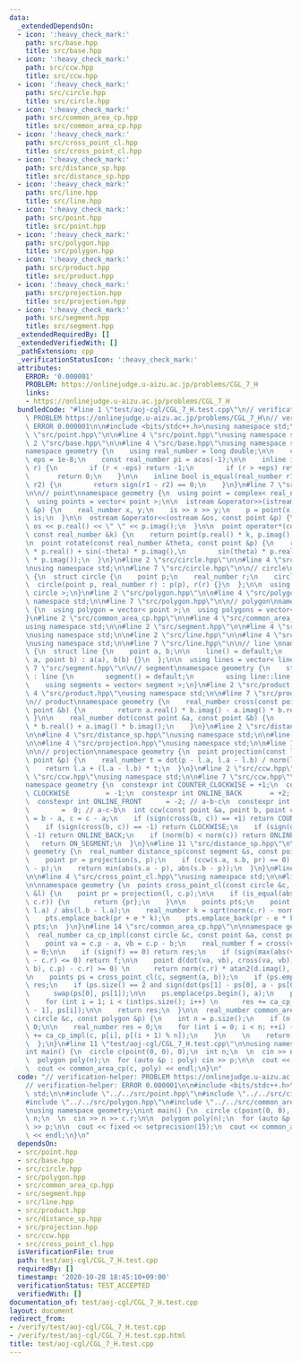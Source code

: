 ```yaml
---
data:
  _extendedDependsOn:
  - icon: ':heavy_check_mark:'
    path: src/base.hpp
    title: src/base.hpp
  - icon: ':heavy_check_mark:'
    path: src/ccw.hpp
    title: src/ccw.hpp
  - icon: ':heavy_check_mark:'
    path: src/circle.hpp
    title: src/circle.hpp
  - icon: ':heavy_check_mark:'
    path: src/common_area_cp.hpp
    title: src/common_area_cp.hpp
  - icon: ':heavy_check_mark:'
    path: src/cross_point_cl.hpp
    title: src/cross_point_cl.hpp
  - icon: ':heavy_check_mark:'
    path: src/distance_sp.hpp
    title: src/distance_sp.hpp
  - icon: ':heavy_check_mark:'
    path: src/line.hpp
    title: src/line.hpp
  - icon: ':heavy_check_mark:'
    path: src/point.hpp
    title: src/point.hpp
  - icon: ':heavy_check_mark:'
    path: src/polygon.hpp
    title: src/polygon.hpp
  - icon: ':heavy_check_mark:'
    path: src/product.hpp
    title: src/product.hpp
  - icon: ':heavy_check_mark:'
    path: src/projection.hpp
    title: src/projection.hpp
  - icon: ':heavy_check_mark:'
    path: src/segment.hpp
    title: src/segment.hpp
  _extendedRequiredBy: []
  _extendedVerifiedWith: []
  _pathExtension: cpp
  _verificationStatusIcon: ':heavy_check_mark:'
  attributes:
    ERROR: '0.000001'
    PROBLEM: https://onlinejudge.u-aizu.ac.jp/problems/CGL_7_H
    links:
    - https://onlinejudge.u-aizu.ac.jp/problems/CGL_7_H
  bundledCode: "#line 1 \"test/aoj-cgl/CGL_7_H.test.cpp\"\n// verification-helper:\
    \ PROBLEM https://onlinejudge.u-aizu.ac.jp/problems/CGL_7_H\n// verification-helper:\
    \ ERROR 0.000001\n\n#include <bits/stdc++.h>\nusing namespace std;\n\n#line 2\
    \ \"src/point.hpp\"\n\n#line 4 \"src/point.hpp\"\nusing namespace std;\n\n#line\
    \ 2 \"src/base.hpp\"\n\n#line 4 \"src/base.hpp\"\nusing namespace std;\n\n// base\n\
    namespace geometry {\n    using real_number = long double;\n\n    const real_number\
    \ eps = 1e-8;\n    const real_number pi = acos(-1);\n\n    inline int sign(real_number\
    \ r) {\n        if (r < -eps) return -1;\n        if (r > +eps) return +1;\n \
    \       return 0;\n    }\n\n    inline bool is_equal(real_number r1, real_number\
    \ r2) {\n        return sign(r1 - r2) == 0;\n    }\n}\n#line 7 \"src/point.hpp\"\
    \n\n// point\nnamespace geometry {\n  using point = complex< real_number >;\n\
    \  using points = vector< point >;\n\n  istream &operator>>(istream &is, point\
    \ &p) {\n    real_number x, y;\n    is >> x >> y;\n    p = point(x, y);\n    return\
    \ is;\n  }\n\n  ostream &operator<<(ostream &os, const point &p) {\n    return\
    \ os << p.real() << \" \" << p.imag();\n  }\n\n  point operator*(const point &p,\
    \ const real_number &k) {\n    return point(p.real() * k, p.imag() * k);\n  }\n\
    \n  point rotate(const real_number &theta, const point &p) {\n    return point(cos(theta)\
    \ * p.real() + sin(-theta) * p.imag(),\n        sin(theta) * p.real() + cos(-theta)\
    \ * p.imag());\n  }\n}\n#line 2 \"src/circle.hpp\"\n\n#line 4 \"src/circle.hpp\"\
    \nusing namespace std;\n\n#line 7 \"src/circle.hpp\"\n\n// circle\nnamespace geometry\
    \ {\n  struct circle {\n    point p;\n    real_number r;\n    circle() {}\n  \
    \  circle(point p, real_number r) : p(p), r(r) {}\n  };\n\n  using circles = vector<\
    \ circle >;\n}\n#line 2 \"src/polygon.hpp\"\n\n#line 4 \"src/polygon.hpp\"\nusing\
    \ namespace std;\n\n#line 7 \"src/polygon.hpp\"\n\n// polygon\nnamespace geometry\
    \ {\n  using polygon = vector< point >;\n  using polygons = vector< polygon >;\n\
    }\n#line 2 \"src/common_area_cp.hpp\"\n\n#line 4 \"src/common_area_cp.hpp\"\n\
    using namespace std;\n\n#line 2 \"src/segment.hpp\"\n\n#line 4 \"src/segment.hpp\"\
    \nusing namespace std;\n\n#line 2 \"src/line.hpp\"\n\n#line 4 \"src/line.hpp\"\
    \nusing namespace std;\n\n#line 7 \"src/line.hpp\"\n\n// line \nnamespace geometry\
    \ {\n  struct line {\n    point a, b;\n\n    line() = default;\n    line(point\
    \ a, point b) : a(a), b(b) {}\n  };\n\n  using lines = vector< line >;\n}\n#line\
    \ 7 \"src/segment.hpp\"\n\n// segment\nnamespace geometry {\n    struct segment\
    \ : line {\n        segment() = default;\n        using line::line;\n    };\n\n\
    \    using segments = vector< segment >;\n}\n#line 2 \"src/product.hpp\"\n\n#line\
    \ 4 \"src/product.hpp\"\nusing namespace std;\n\n#line 7 \"src/product.hpp\"\n\
    \n// product\nnamespace geometry {\n    real_number cross(const point &a, const\
    \ point &b) {\n        return a.real() * b.imag() - a.imag() * b.real();\n   \
    \ }\n\n    real_number dot(const point &a, const point &b) {\n        return a.real()\
    \ * b.real() + a.imag() * b.imag();\n    }\n}\n#line 2 \"src/distance_sp.hpp\"\
    \n\n#line 4 \"src/distance_sp.hpp\"\nusing namespace std;\n\n#line 2 \"src/projection.hpp\"\
    \n\n#line 4 \"src/projection.hpp\"\nusing namespace std;\n\n#line 10 \"src/projection.hpp\"\
    \n\n// projection\nnamespace geometry {\n  point projection(const line &l, const\
    \ point &p) {\n    real_number t = dot(p - l.a, l.a - l.b) / norm(l.a - l.b);\n\
    \    return l.a + (l.a - l.b) * t;\n  }\n}\n#line 2 \"src/ccw.hpp\"\n\n#line 4\
    \ \"src/ccw.hpp\"\nusing namespace std;\n\n#line 7 \"src/ccw.hpp\"\n\n// ccw\n\
    namespace geometry {\n  constexpr int COUNTER_CLOCKWISE = +1;\n  constexpr int\
    \ CLOCKWISE         = -1;\n  constexpr int ONLINE_BACK       = +2; // c-a-b\n\
    \  constexpr int ONLINE_FRONT      = -2; // a-b-c\n  constexpr int ON_SEGMENT\
    \        =  0; // a-c-b\n  int ccw(const point &a, point b, point c) {\n    b\
    \ = b - a, c = c - a;\n    if (sign(cross(b, c)) == +1) return COUNTER_CLOCKWISE;\n\
    \    if (sign(cross(b, c)) == -1) return CLOCKWISE;\n    if (sign(dot(b, c)) ==\
    \ -1) return ONLINE_BACK;\n    if (norm(b) < norm(c)) return ONLINE_FRONT;\n \
    \   return ON_SEGMENT;\n  }\n}\n#line 11 \"src/distance_sp.hpp\"\n\nnamespace\
    \ geometry {\n  real_number distance_sp(const segment &s, const point &p) {\n\
    \    point pr = projection(s, p);\n    if (ccw(s.a, s.b, pr) == 0) return abs(pr\
    \ - p);\n    return min(abs(s.a - p), abs(s.b - p));\n  }\n}\n#line 2 \"src/cross_point_cl.hpp\"\
    \n\n#line 4 \"src/cross_point_cl.hpp\"\nusing namespace std;\n\n#line 11 \"src/cross_point_cl.hpp\"\
    \n\nnamespace geometry {\n  points cross_point_cl(const circle &c, const line\
    \ &l) {\n    point pr = projection(l, c.p);\n\n    if (is_equal(abs(pr - c.p),\
    \ c.r)) {\n      return {pr};\n    }\n\n    points pts;\n    point e = (l.b -\
    \ l.a) / abs(l.b - l.a);\n    real_number k = sqrt(norm(c.r) - norm(pr - c.p));\n\
    \    pts.emplace_back(pr + e * k);\n    pts.emplace_back(pr - e * k);\n    return\
    \ pts;\n  }\n}\n#line 14 \"src/common_area_cp.hpp\"\n\nnamespace geometry {\n\
    \  real_number ca_cp_impl(const circle &c, const point &a, const point &b) {\n\
    \    point va = c.p - a, vb = c.p - b;\n    real_number f = cross(va, vb), res\
    \ = 0;\n\n    if (sign(f) == 0) return res;\n    if (sign(max(abs(va), abs(vb))\
    \ - c.r) <= 0) return f;\n\n    point d(dot(va, vb), cross(va, vb));\n    if (sign(distance_sp(segment(a,\
    \ b), c.p) - c.r) >= 0) \n      return norm(c.r) * atan2(d.imag(), d.real());\n\
    \n    points ps = cross_point_cl(c, segment(a, b));\n    if (ps.empty()) return\
    \ res;\n    if (ps.size() == 2 and sign(dot(ps[1] - ps[0], a - ps[0])) >= 0)\n\
    \      swap(ps[0], ps[1]);\n\n    ps.emplace(ps.begin(), a);\n    ps.emplace_back(b);\n\
    \    for (int i = 1; i < (int)ps.size(); i++) \n      res += ca_cp_impl(c, ps[i\
    \ - 1], ps[i]);\n\n    return res;\n  }\n\n  real_number common_area_cp(const\
    \ circle &c, const polygon &p) {\n    int n = p.size();\n    if (n < 3) return\
    \ 0;\n\n    real_number res = 0;\n    for (int i = 0; i < n; ++i) {\n      res\
    \ += ca_cp_impl(c, p[i], p[(i + 1) % n]);\n    }\n    \n    return res / 2;\n\
    \  };\n}\n#line 11 \"test/aoj-cgl/CGL_7_H.test.cpp\"\n\nusing namespace geometry;\n\
    int main() {\n  circle c(point(0, 0), 0);\n  int n;\n  \n  cin >> n >> c.r;\n\n\
    \  polygon poly(n);\n  for (auto &p : poly) cin >> p;\n\n  cout << fixed << setprecision(15);\n\
    \  cout << common_area_cp(c, poly) << endl;\n}\n"
  code: "// verification-helper: PROBLEM https://onlinejudge.u-aizu.ac.jp/problems/CGL_7_H\n\
    // verification-helper: ERROR 0.000001\n\n#include <bits/stdc++.h>\nusing namespace\
    \ std;\n\n#include \"../../src/point.hpp\"\n#include \"../../src/circle.hpp\"\n\
    #include \"../../src/polygon.hpp\"\n#include \"../../src/common_area_cp.hpp\"\n\
    \nusing namespace geometry;\nint main() {\n  circle c(point(0, 0), 0);\n  int\
    \ n;\n  \n  cin >> n >> c.r;\n\n  polygon poly(n);\n  for (auto &p : poly) cin\
    \ >> p;\n\n  cout << fixed << setprecision(15);\n  cout << common_area_cp(c, poly)\
    \ << endl;\n}\n"
  dependsOn:
  - src/point.hpp
  - src/base.hpp
  - src/circle.hpp
  - src/polygon.hpp
  - src/common_area_cp.hpp
  - src/segment.hpp
  - src/line.hpp
  - src/product.hpp
  - src/distance_sp.hpp
  - src/projection.hpp
  - src/ccw.hpp
  - src/cross_point_cl.hpp
  isVerificationFile: true
  path: test/aoj-cgl/CGL_7_H.test.cpp
  requiredBy: []
  timestamp: '2020-10-28 18:45:10+09:00'
  verificationStatus: TEST_ACCEPTED
  verifiedWith: []
documentation_of: test/aoj-cgl/CGL_7_H.test.cpp
layout: document
redirect_from:
- /verify/test/aoj-cgl/CGL_7_H.test.cpp
- /verify/test/aoj-cgl/CGL_7_H.test.cpp.html
title: test/aoj-cgl/CGL_7_H.test.cpp
---
```

